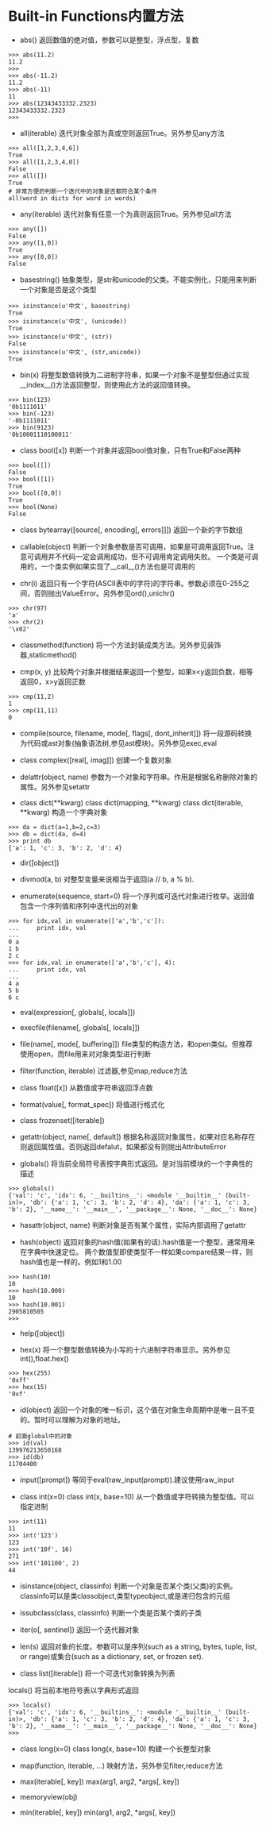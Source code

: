# Built-in Functions内置方法

- abs()
返回数值的绝对值，参数可以是整型，浮点型，复数
```
>>> abs(11.2)
11.2
>>>
>>> abs(-11.2)
11.2
>>> abs(-11)
11
>>> abs(12343433332.2323)
12343433332.2323
>>>
```

- all(iterable)
迭代对象全部为真或空则返回True。另外参见any方法
```
>>> all([1,2,3,4,6])
True
>>> all([1,2,3,4,0])
False
>>> all([])
True
# 非常方便的判断一个迭代中的对象是否都符合某个条件
all(word in dicts for word in words)
```

- any(iterable)
迭代对象有任意一个为真则返回True。另外参见all方法
```
>>> any([])
False
>>> any([1,0])
True
>>> any([0,0])
False
```

- basestring()
抽象类型，是str和unicode的父类。不能实例化，只能用来判断一个对象是否是这个类型
```
>>> isinstance(u'中文', basestring)
True
>>> isinstance(u'中文', (unicode))
True
>>> isinstance(u'中文', (str))
False
>>> isinstance(u'中文', (str,unicode))
True
```

- bin(x)
将整型数值转换为二进制字符串，如果一个对象不是整型但通过实现__index__()方法返回整型，则使用此方法的返回值转换。
```
>>> bin(123)
'0b1111011'
>>> bin(-123)
'-0b1111011'
>>> bin(9123)
'0b10001110100011'
```

- class bool([x]) 
判断一个对象并返回bool值对象，只有True和False两种
```
>>> bool([])
False
>>> bool([1])
True
>>> bool([0,0])
True
>>> bool(None)
False
```

- class bytearray([source[, encoding[, errors]]]) 
返回一个新的字节数组

- callable(object) 
判断一个对象参数是否可调用，如果是可调用返回True。注意可调用并不代码一定会调用成功，但不可调用肯定调用失败。
一个类是可调用的，一个类实例如果实现了__call__()方法也是可调用的

- chr(i)
返回只有一个字符(ASCII表中的字符)的字符串。参数必须在0-255之间，否则抛出ValueError。另外参见ord(),unichr()
```
>>> chr(97)
'a'
>>> chr(2)
'\x02'
```

- classmethod(function) 
将一个方法封装成类方法。另外参见装饰器,staticmethod()

- cmp(x, y)
比较两个对象并根据结果返回一个整型，如果x<y返回负数，相等返回0，x>y返回正数
```
>>> cmp(11,2)
1
>>> cmp(11,11)
0
```

- compile(source, filename, mode[, flags[, dont_inherit]])
将一段源码转换为代码或ast对象(抽象语法树,参见ast模块)。另外参见exec,eval

- class complex([real[, imag]])
创建一个复数对象

- delattr(object, name)
参数为一个对象和字符串。作用是根据名称删除对象的属性。另外参见setattr

- class dict(**kwarg) class dict(mapping, **kwarg) class dict(iterable, **kwarg)
构造一个字典对象
```
>>> da = dict(a=1,b=2,c=3)
>>> db = dict(da, d=4)
>>> print db
{'a': 1, 'c': 3, 'b': 2, 'd': 4}
```

- dir([object])

- divmod(a, b)
对整型变量来说相当于返回(a // b, a % b). 

- enumerate(sequence, start=0) 
将一个序列或可迭代对象进行枚举。返回值包含一个序列值和序列中迭代出的对象
```
>>> for idx,val in enumerate(['a','b','c']):
...     print idx, val
... 
0 a
1 b
2 c
>>> for idx,val in enumerate(['a','b','c'], 4):
...     print idx, val
... 
4 a
5 b
6 c
```

- eval(expression[, globals[, locals]])

- execfile(filename[, globals[, locals]])

- file(name[, mode[, buffering]]) 
file类型的构造方法，和open类似。但推荐使用open，而file用来对对象类型进行判断

- filter(function, iterable) 
过滤器,参见map,reduce方法

- class float([x]) 
从数值或字符串返回浮点数

- format(value[, format_spec]) 
将值进行格式化

- class frozenset([iterable]) 

- getattr(object, name[, default]) 
根据名称返回对象属性，如果对应名称存在则返回属性值。否则返回defalut，如果都没有则抛出AttributeError

- globals() 
将当前全局符号表按字典形式返回。是对当前模块的一个字典性的描述
```
>>> globals()
{'val': 'c', 'idx': 6, '__builtins__': <module '__builtin__' (built-in)>, 'db': {'a': 1, 'c': 3, 'b': 2, 'd': 4}, 'da': {'a': 1, 'c': 3, 'b': 2}, '__name__': '__main__', '__package__': None, '__doc__': None}
```

- hasattr(object, name)
判断对象是否有某个属性，实际内部调用了getattr

- hash(object) 
返回对象的hash值(如果有的话).hash值是一个整型，通常用来在字典中快速定位。
两个数值型即使类型不一样如果compare结果一样，则hash值也是一样的。例如1和1.00
```
>>> hash(10)
10
>>> hash(10.000)
10
>>> hash(10.001)
2905810505
>>> 
```

- help([object]) 

- hex(x) 
将一个整型数值转换为小写的十六进制字符串显示。另外参见int(),float.hex()
```
>>> hex(255)
'0xff'
>>> hex(15)
'0xf'
```

- id(object) 
返回一个对象的唯一标识，这个值在对象生命周期中是唯一且不变的。暂时可以理解为对象的地址。
```
# 前面global中的对象
>>> id(val)
139976213650168
>>> id(db)
11704400
```

- input([prompt]) 
等同于eval(raw_input(prompt)).建议使用raw_input

- class int(x=0) class int(x, base=10)
从一个数值或字符转换为整型值。可以指定进制
```
>>> int(11)
11
>>> int('123')
123
>>> int('10f', 16)
271
>>> int('101100', 2)
44
```

- isinstance(object, classinfo) 
判断一个对象是否某个类(父类)的实例。classinfo可以是类classobject,类型typeobject,或是递归包含的元组

- issubclass(class, classinfo) 
判断一个类是否某个类的子类

- iter(o[, sentinel]) 
返回一个迭代器对象

- len(s) 
返回对象的长度。参数可以是序列(such as a string, bytes, tuple, list, or range)或集合(such as a dictionary, set, or frozen set).

- class list([iterable]) 
将一个可迭代对象转换为列表

locals() 
将当前本地符号表以字典形式返回
```
>>> locals() 
{'val': 'c', 'idx': 6, '__builtins__': <module '__builtin__' (built-in)>, 'db': {'a': 1, 'c': 3, 'b': 2, 'd': 4}, 'da': {'a': 1, 'c': 3, 'b': 2}, '__name__': '__main__', '__package__': None, '__doc__': None}
>>> 
```

- class long(x=0) class long(x, base=10)
构建一个长整型对象

- map(function, iterable, ...) 
映射方法，另外参见filter,reduce方法

- max(iterable[, key]) max(arg1, arg2, *args[, key])

- memoryview(obj) 

- min(iterable[, key]) min(arg1, arg2, *args[, key]) 

